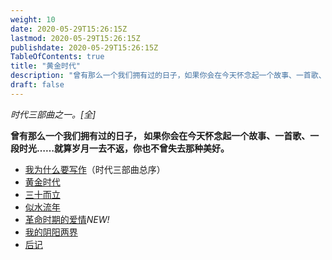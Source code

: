 ```yaml
---
weight: 10
date: 2020-05-29T15:26:15Z
lastmod: 2020-05-29T15:26:15Z
publishdate: 2020-05-29T15:26:15Z
TableOfContents: true
title: "黄金时代"
description: "曾有那么一个我们拥有过的日子，如果你会在今天怀念起一个故事、一首歌、一段时光……就算岁月一去不返，你也不曾失去那种美好。"
draft: false
---
```


*时代三部曲之一。[全]*

**曾有那么一个我们拥有过的日子， 如果你会在今天怀念起一个故事、一首歌、一段时光……就算岁月一去不返，你也不曾失去那种美好。**

- [我为什么要写作](timetop/)（时代三部曲总序）
- [黄金时代](goldage/)
- [三十而立](thirty/)
- [似水流年](timegoesby/)
- [革命时期的爱情](geming/)*NEW!*
- [我的阴阳两界](yinyang/)
- [后记](postscript/)